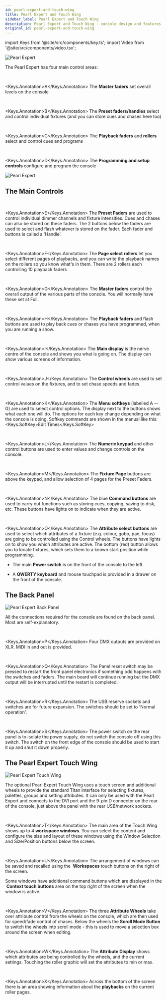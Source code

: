 ```yaml
---
id: pearl-expert-and-touch-wing
title: Pearl Expert and Touch Wing
sidebar_label: Pearl Expert and Touch Wing
description: Pearl Expert and Touch Wing - console design and features
original_id: pearl-expert-and-touch-wing
---
```


import Keys from '@site/src/components/key.ts';
import Video from '@site/src/components/video.tsx';

![Pearl Expert](/docs/images/Pearl-Expert.png)

The Pearl Expert has four main control areas:

<br/>

<Keys.Annotation>A</Keys.Annotation> The <strong>Master faders</strong> set overall levels on the console

<br/>

<Keys.Annotation>B</Keys.Annotation> The <strong>Preset faders/handles</strong> select and control individual fixtures
(and you can store cues and chases here too)

<br/>

<Keys.Annotation>C</Keys.Annotation> The <strong>Playback faders</strong> and <strong>rollers</strong> select and control cues and
programs

<br/>

<Keys.Annotation>D</Keys.Annotation> The <strong>Programming and setup controls</strong> configure and program the console

![Pearl Expert](/docs/images/Pearl-Expert-2.png)

## The Main Controls

<br/>

<Keys.Annotation>E</Keys.Annotation> The <strong>Preset Faders</strong> are used to control individual dimmer channels and
fixture intensities. Cues and chases can also be stored on these faders.
The 2 buttons below the faders are used to select and flash whatever is
stored on the fader. Each fader and buttons is called a \'Handle\'.

<br/>

<Keys.Annotation>F</Keys.Annotation> The <strong>Page select rollers</strong> let you select different pages of playbacks,
and you can write the playback names on the rollers so you know what's
in them. There are 2 rollers each controlling 10 playback faders

<br/>

<Keys.Annotation>G</Keys.Annotation> The <strong>Master faders</strong> control the overall output of the various parts of
the console. You will normally have these set at Full.

<br/>

<Keys.Annotation>H</Keys.Annotation> The <strong>Playback faders</strong> and flash buttons are used to play back cues or
chases you have programmed, when you are running a show.

<br/>

<Keys.Annotation>I</Keys.Annotation> The <strong>Main display</strong> is the nerve centre of the console and shows you
what is going on. The display can show various screens of information.

<br/>

<Keys.Annotation>J</Keys.Annotation> The <strong>Control wheels</strong> are used to set control values on the fixtures,
and to set chase speeds and fades.

<br/>

<Keys.Annotation>K</Keys.Annotation> The <strong>Menu softkeys</strong> (labelled A -- G) are used to select control
options. The display next to the buttons shows what each one will do.
The options for each key change depending on what the console is doing.
Softkey commands are shown in the manual like this:
<Keys.SoftKey>Edit Times</Keys.SoftKey>

<br/>

<Keys.Annotation>L</Keys.Annotation> The <strong>Numeric keypad</strong> and other control buttons are used to enter
values and change controls on the console.

<br/>

<Keys.Annotation>M</Keys.Annotation> The <strong>Fixture Page</strong> buttons are above the keypad, and allow selection
of 4 pages for the Preset Faders.

<br/>

<Keys.Annotation>N</Keys.Annotation> The blue <strong>Command buttons</strong> are used to carry out functions such as
storing cues, copying, saving to disk, etc. These buttons have lights on
to indicate when they are active.

<br/>

<Keys.Annotation>O</Keys.Annotation> The <strong>Attribute select buttons</strong> are used to select which attributes of
a fixture (e.g. colour, gobo, pan, focus) are going to be controlled
using the Control wheels. The buttons have lights on to show you which
attributes are active. The bottom (red) button allows you to locate
fixtures, which sets them to a known start position while programming.

- The main <strong>Power switch</strong> is on the front of the console to the left.

- A <strong>QWERTY keyboard</strong> and mouse touchpad is provided in a drawer on the
front of the console.

## The Back Panel

![Pearl Expert Back Panel](/docs/images/Pearl-Expert-Back-Panel.png)

All the connections required for the console are found on the back
panel. Most are self-explanatory.

<br/>

<Keys.Annotation>P</Keys.Annotation> Four DMX outputs are provided on XLR. MIDI in and out is provided.

<br/>

<Keys.Annotation>Q</Keys.Annotation> The Panel reset switch may be pressed to restart the front panel
    electronics if something odd happens with the switches and faders.
    The main board will continue running but the DMX output will be
    interrupted until the restart is completed.

<br/>

<Keys.Annotation>R</Keys.Annotation> The USB reserve sockets and switches are for future expansion. The
    switches should be set to \'Normal operation\'.

<br/>

<Keys.Annotation>S</Keys.Annotation> The power switch on the rear panel is to isolate the power supply, do 
not switch the console off using this switch. The switch on the front edge of the 
console should be used to start it up and shut it down properly.
	
## The Pearl Expert Touch Wing

![Pearl Expert Touch Wing](/docs/images/Pearl-Expert-Touch-Wing.png)

The optional Pearl Expert Touch Wing uses a touch screen and additional
wheels to provide the standard Titan interface for selecting fixtures,
palettes, groups and setting attributes. It can only be used with the
Pearl Expert and connects to the DVI port and the 9-pin D connector on
the rear of the console, just above the panel with the rear USB/network
sockets.

<br/>

<Keys.Annotation>T</Keys.Annotation> The main area of the Touch Wing shows up to 4 <strong>workspace windows</strong>. You
can select the content and configure the size and layout of these
windows using the Window Selection and Size/Position buttons below the
screen.

<br/>

<Keys.Annotation>U</Keys.Annotation> The arrangement of windows can be saved and recalled using the
&nbsp;<strong>Workspaces</strong> touch buttons on the right of the screen.

Some windows have additional command buttons which are displayed in the
&nbsp;<strong>Context touch buttons</strong> area on the top right of the screen when the
window is active.

<br/>

<Keys.Annotation>V</Keys.Annotation> The three <strong>Attribute Wheels</strong> take over attribute control from the
wheels on the console, which are then used for speed/fade control of
chases. Below the wheels the <strong>Scroll Mode Button</strong> to switch the wheels
into scroll mode - this is used to move a selection box around the
screen when editing.

<br/>

<Keys.Annotation>W</Keys.Annotation> The <strong>Attribute Display</strong> shows which attributes are being controlled by
the wheels, and the current settings. Touching the roller graphic will
set the attributes to min or max.

<br/>

<Keys.Annotation>X</Keys.Annotation> Across the bottom of the screen there is an area showing information
about the <strong>playbacks</strong> on the current roller pages.
